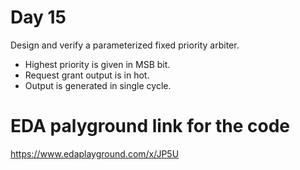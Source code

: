 # Day 15
Design and verify a parameterized fixed priority arbiter.
-  Highest priority is given in MSB bit.
-  Request grant output is in hot.
-  Output is generated in single cycle.

# EDA palyground link for the code
https://www.edaplayground.com/x/JP5U


